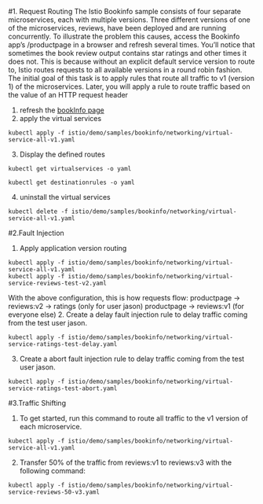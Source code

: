 #1. Request Routing
The Istio Bookinfo sample consists of four separate microservices, each with multiple versions. Three different versions of one of the microservices, reviews, have been deployed and are running concurrently. To illustrate the problem this causes, access the Bookinfo app’s /productpage in a browser and refresh several times. You’ll notice that sometimes the book review output contains star ratings and other times it does not. This is because without an explicit default service version to route to, Istio routes requests to all available versions in a round robin fashion.
The initial goal of this task is to apply rules that route all traffic to v1 (version 1) of the microservices. Later, you will apply a rule to route traffic based on the value of an HTTP request header
1. refresh the [bookInfo page](http://10.21.19.77:31380/productpage)
2. apply the virtual services
```
kubectl apply -f istio/demo/samples/bookinfo/networking/virtual-service-all-v1.yaml
```
3. Display the defined routes
```
kubectl get virtualservices -o yaml
```
```
kubectl get destinationrules -o yaml
```
4. uninstall the virtual services
```
kubectl delete -f istio/demo/samples/bookinfo/networking/virtual-service-all-v1.yaml
```
#2.Fault Injection
1. Apply application version routing 
```
kubectl apply -f istio/demo/samples/bookinfo/networking/virtual-service-all-v1.yaml
kubectl apply -f istio/demo/samples/bookinfo/networking/virtual-service-reviews-test-v2.yaml
```
With the above configuration, this is how requests flow:
productpage → reviews:v2 → ratings (only for user jason)
productpage → reviews:v1 (for everyone else)
2. Create a delay fault injection rule to delay traffic coming from the test user jason.
```
kubectl apply -f istio/demo/samples/bookinfo/networking/virtual-service-ratings-test-delay.yaml
```
3.  Create a abort fault injection rule to delay traffic coming from the test user jason.
```
kubectl apply -f istio/demo/samples/bookinfo/networking/virtual-service-ratings-test-abort.yaml
```
#3.Traffic Shifting

1. To get started, run this command to route all traffic to the v1 version of each microservice.
```
kubectl apply -f istio/demo/samples/bookinfo/networking/virtual-service-all-v1.yaml
``` 
2. Transfer 50% of the traffic from reviews:v1 to reviews:v3 with the following command:

```
kubectl apply -f istio/demo/samples/bookinfo/networking/virtual-service-reviews-50-v3.yaml
```






